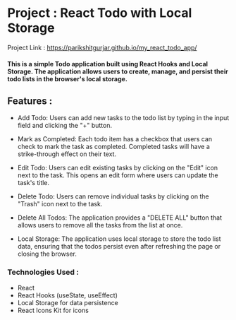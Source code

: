 # Project : React Todo with Local Storage

Project Link : https://parikshitgurjar.github.io/my_react_todo_app/

#### This is a simple Todo application built using React Hooks and Local Storage. The application allows users to create, manage, and persist their todo lists in the browser's local storage.

## Features : 
- Add Todo: Users can add new tasks to the todo list by typing in the input field and clicking the "+" button.

- Mark as Completed: Each todo item has a checkbox that users can check to mark the task as completed. Completed tasks will have a strike-through effect on their text.

- Edit Todo: Users can edit existing tasks by clicking on the "Edit" icon next to the task. This opens an edit form where users can update the task's title.

- Delete Todo: Users can remove individual tasks by clicking on the "Trash" icon next to the task.

- Delete All Todos: The application provides a "DELETE ALL" button that allows users to remove all the tasks from the list at once.

- Local Storage: The application uses local storage to store the todo list data, ensuring that the todos persist even after refreshing the page or closing the browser.

### Technologies Used :
* React
* React Hooks (useState, useEffect)
* Local Storage for data persistence
* React Icons Kit for icons


